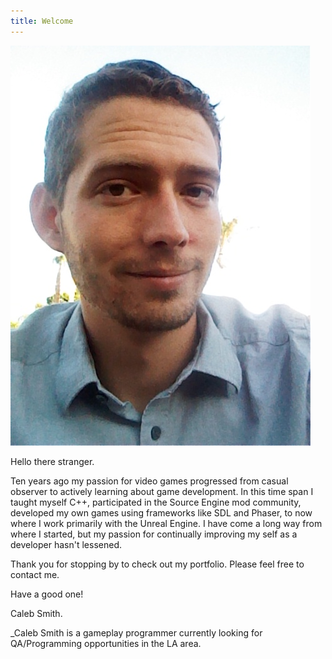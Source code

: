 ```yaml
---
title: Welcome
---
```


![ProfilePicture](/assets/img/profilepic.jpg)

Hello there stranger.

Ten years ago my passion for video games progressed from casual observer to actively learning about game development. In this time span I taught myself C++, participated in the Source Engine mod community, developed my own games using frameworks like SDL and Phaser, to now where I work primarily with the Unreal Engine. I have come a long way from where I started, but my passion for continually improving my self as a developer hasn't lessened.

Thank you for stopping by to check out my portfolio. Please feel free to contact me.

Have a good one!

Caleb Smith.

_Caleb Smith is a gameplay programmer currently looking for QA/Programming opportunities in the LA area.
